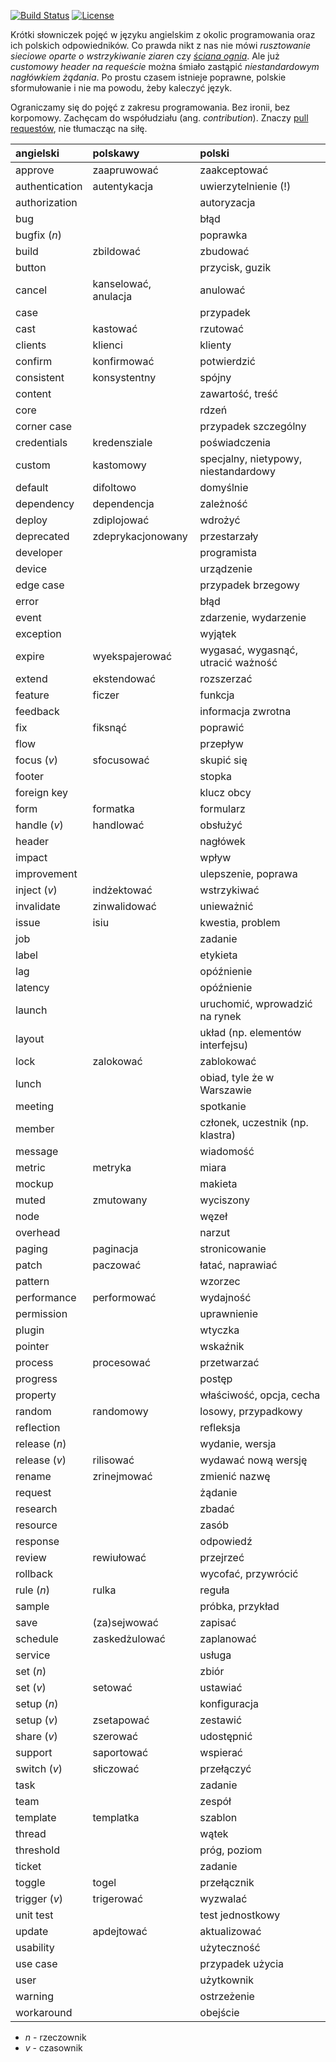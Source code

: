 [![Build Status](https://travis-ci.org/nurkiewicz/polski-w-it.svg?branch=master)](https://travis-ci.org/nurkiewicz/polski-w-it)
[![License](https://img.shields.io/badge/License-Apache%202.0-blue.svg)](https://opensource.org/licenses/Apache-2.0)

Krótki słowniczek pojęć w języku angielskim z okolic programowania oraz ich polskich odpowiedników.
Co prawda nikt z nas nie mówi _rusztowanie sieciowe oparte o wstrzykiwanie ziaren_ czy [_ściana ognia_](https://www.youtube.com/watch?v=wFXLzr86MQ4&t=6).
Ale już _customowy header na requeście_ można śmiało zastąpić _niestandardowym nagłówkiem żądania_.
Po prostu czasem istnieje poprawne, polskie sformułowanie i nie ma powodu, żeby kaleczyć język.

Ograniczamy się do pojęć z zakresu programowania.
Bez ironii, bez korpomowy.
Zachęcam do współudziału (ang. _contribution_).
Znaczy [pull requestów](https://github.com/nurkiewicz/polski-w-it/pulls), nie tłumacząc na siłę.

| angielski            | polskawy            | polski                                |
| :------------------- | :------------------ | :------------------------------------ |
| approve              | zaapruwować         | zaakceptować                          |
| authentication       | autentykacja        | uwierzytelnienie (!)                  |
| authorization        |                     | autoryzacja                           |
| bug                  |                     | błąd                                  |
| bugfix (_n_)         |                     | poprawka                              |
| build                | zbildować           | zbudować                              |
| button               |                     | przycisk, guzik                       |
| cancel               | kanselować, anulacja| anulować                              |
| case                 |                     | przypadek                             |
| cast                 | kastować            | rzutować                              |
| clients              | klienci             | klienty                               |
| confirm              | konfirmować         | potwierdzić                           |
| consistent           | konsystentny        | spójny                                |
| content              |                     | zawartość, treść                      |
| core                 |                     | rdzeń                                 |
| corner case          |                     | przypadek szczególny                  |
| credentials          | kredensziale        | poświadczenia                         |
| custom               | kastomowy           | specjalny, nietypowy, niestandardowy  |
| default              | difoltowo           | domyślnie                             |
| dependency           | dependencja         | zależność                             |
| deploy               | zdiplojować         | wdrożyć                               |
| deprecated           | zdeprykacjonowany   | przestarzały                          |
| developer            |                     | programista                           |
| device               |                     | urządzenie                            |
| edge case            |                     | przypadek brzegowy                    |
| error                |                     | błąd                                  |
| event                |                     | zdarzenie, wydarzenie                 |
| exception            |                     | wyjątek                               |
| expire               | wyekspajerować      | wygasać, wygasnąć, utracić ważność    |
| extend               | ekstendować         | rozszerzać                            |
| feature              | ficzer              | funkcja                               |
| feedback             |                     | informacja zwrotna                    |
| fix                  | fiksnąć             | poprawić                              |
| flow                 |                     | przepływ                              |
| focus (_v_)          | sfocusować          | skupić się                            |
| footer               |                     | stopka                                |
| foreign key          |                     | klucz obcy                            |
| form                 | formatka            | formularz                             |
| handle (_v_)         | handlować           | obsłużyć                              |
| header               |                     | nagłówek                              |
| impact               |                     | wpływ                                 |
| improvement          |                     | ulepszenie, poprawa                   |
| inject (_v_)         | indżektować         | wstrzykiwać                           |
| invalidate           | zinwalidować        | unieważnić                            |
| issue                | isiu                | kwestia, problem                      |
| job                  |                     | zadanie                               |
| label                |                     | etykieta                              |
| lag                  |                     | opóźnienie                            |
| latency              |                     | opóźnienie                            |
| launch               |                     | uruchomić, wprowadzić na rynek        |
| layout               |                     | układ (np. elementów interfejsu)      |
| lock                 | zalokować           | zablokować                            |
| lunch                |                     | obiad, tyle że w Warszawie            |
| meeting              |                     | spotkanie                             |
| member               |                     | członek, uczestnik (np. klastra)      |
| message              |                     | wiadomość                             |
| metric               | metryka             | miara                                 |
| mockup               |                     | makieta                               |
| muted                | zmutowany           | wyciszony                             |
| node                 |                     | węzeł                                 |
| overhead             |                     | narzut                                |
| paging               | paginacja           | stronicowanie                         |
| patch                | paczować            | łatać, naprawiać                      |
| pattern              |                     | wzorzec                               |
| performance          | performować         | wydajność                             |
| permission           |                     | uprawnienie                           |
| plugin               |                     | wtyczka                               |
| pointer              |                     | wskaźnik                              |
| process              | procesować          | przetwarzać                           |
| progress             |                     | postęp                                |
| property             |                     | właściwość, opcja, cecha              |
| random               | randomowy           | losowy, przypadkowy                   |
| reflection           |                     | refleksja                             |
| release (_n_)        |                     | wydanie, wersja                       |
| release (_v_)        | rilisować           | wydawać nową wersję                   |
| rename               | zrinejmować         | zmienić nazwę                         |
| request              |                     | żądanie                               |
| research             |                     | zbadać                                |
| resource             |                     | zasób                                 |
| response             |                     | odpowiedź                             |
| review               | rewiułować          | przejrzeć                             |
| rollback             |                     | wycofać, przywrócić                   |
| rule (_n_)           | rulka               | reguła                                |
| sample               |                     | próbka, przykład                      |
| save                 | (za)sejwować        | zapisać                               |
| schedule             | zaskedżulować       | zaplanować                            |
| service              |                     | usługa                                |
| set (_n_)            |                     | zbiór                                 |
| set (_v_)            | setować             | ustawiać                              |
| setup (_n_)          |                     | konfiguracja                          |
| setup (_v_)          | zsetapować          | zestawić                              |
| share (_v_)          | szerować            | udostępnić                            |
| support              | saportować          | wspierać                              |
| switch (_v_)         | słiczować           | przełączyć                            |
| task                 |                     | zadanie                               |
| team                 |                     | zespół                                |
| template             | templatka           | szablon                               |
| thread               |                     | wątek                                 |
| threshold            |                     | próg, poziom                          |
| ticket               |                     | zadanie                               |
| toggle               | togel               | przełącznik                           |
| trigger (_v_)        | trigerować          | wyzwalać                              |
| unit test            |                     | test jednostkowy                      |
| update               | apdejtować          | aktualizować                          |
| usability            |                     | użyteczność                           |
| use case             |                     | przypadek użycia                      |
| user                 |                     | użytkownik                            |
| warning              |                     | ostrzeżenie                           |
| workaround           |                     | obejście                              |

* _n_ - rzeczownik
* _v_ - czasownik
